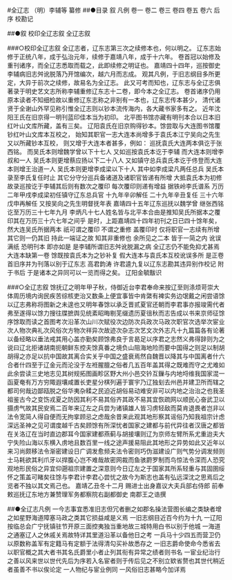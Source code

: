 #全辽志
（明）李辅等 纂修
##●目录
叙
凡例
卷一
卷二
卷三
卷四
卷五
卷六
后序
校勘记

##●叙
校印全辽志叙
全辽志叙

###○校印全辽志叙
全辽志者，辽东志第三次之续修本也，何以明之。
辽东志始修于正统八年，成于弘治元年，续修于嘉靖八年，成于十六年。
卷首冠以始修及重刊诸序，而全辽志悉取而载之，此即续修之明证也。
嘉靖四十四年，巡按御史李辅病旧志舛讹脱落乃开馆编次，越六月而志成。
观其凡例，于旧志纲目多所更定，大异于前次之续修，故易名为全辽志。
此又可考而知也，辽东志与全辽志俱著录于明史艺文志所称李辅重修辽东志十二卷，即今本之全辽志。
卷首诸序仍用原本读者不知细检故以重修辽东志称之非别有一本也，辽东志传本甚少，
清代诸贤于全谢山外罕见称引惟全辽志则以钞本流传海内，各大藏书家多有之。
近年沈阳王氏在旧京得一明刊蓝印佳本当为初印。
北平图书馆亦藏有明刊本合以日本旧红叶山文库所藏，盖有三矣。
辽阳袁氏在旧京购得钞本。馀尝取与大连图书馆覆钞红叶山文库本互校之，
始知其职官一志大连本尚增多于袁氏本江宁吴向之先生又以所藏钞本互校，
则又增于大连本者甚多，例如：
巡抚袁氏大连两本俱讫于张西铭。
而吴氏本则增魏学曾以下十七人
又如巡按袁氏本讫于李辅
而大连本则增李叔和一人
吴氏本则更增蔡应扬以下二十八人
又如镇守总兵袁氏本讫于佟登而大连本则增王治道一人
吴氏本则更增李成梁以下十人
其中如李成梁凡两任总兵
吴氏本录至李氏复任时止
其它分守分巡兵备诸道及诸职官皆递有所增
大抵袁氏本为初修
故录巡按讫于李辅其后则有数次之覆印
每次覆印则递有增益
据铁岭李氏谱系
万历二年甲戌李成梁初任镇守辽东总兵官
十九年辛卯解任
二十九年辛丑复任
三十六年戊申再解任
又按吴向之先生明督抚年表
嘉靖四十五年辽东巡抚以魏学曾
继张西铭讫至万历三十七年九月
李炳凡十七人姓名皆与北平本合由是推知吴氏所据本之覆印其在万历三十六七年之间乎
是时，上距嘉靖四十四年初刊之日已四十馀年矣，然大连吴氏所据两本
祇可谓之覆印
不谓之重修
盖覆印时
仅将职官一志续有所增
其它则一仍其旧
持此一端证之故
知其非重修也
余所见之二本
皆于一简之内
讹误满纸
恐明刊本
即亦如是
是李辅所谓旧志舛讹脱漏之病
全辽志仍不能免抑尤甚焉
大连本缺第一卷
馀既按袁氏本为之钞补复
假大连本与袁氏本互校讹误多所
是正卷首旧序并为刊落以别于辽东志
高君韵涛
许君逵九复以辽东志勘其违异别作校记
附于书后
于是诸本之异同可以一览而得之矣。
辽阳金毓黻识

###○全辽志叙
馀抚辽之明年甲子秋，侍御近台李君奉命来按辽至则涤烦苛崇大体周历境内询民疾苦综核吏治又数条上便宜事皆中肯綮有裨实务边氓戴之闲尝语馀以辽志弗称将图新之未遑也又明年春馀以承乏晋贰夏官还朝而李君事亦报竣需代者弗至遂得以馀力搜往牒摭舆见统紊昭晦剔芜缀遗历夏徂秋而志告成以书来京师征馀序馀取而读之首图考次沿革次山川次赋役次边防次兵政次马政次职官次选举次宦业次人物次典礼次风俗次方物次祥异次故迹次杂志次艺文次外志凡十九篇篇各有论著以备经略以垂法戒其用心盖亦勤矣顾馀弗良于言曷足以序君之志然义弗得辞则为之说曰辽北拒诸胡南扼朝鲜东控夫馀真番之境负山阻海地险而要中国得之则足以制胡胡得之亦足以抗中国故其离合实关乎中国之盛衰焉然自魏晋以降其与中国离者什六合者什四至于辽金元而沦没于左袵腥膻之俗者几五百年盖其得之既难而守之尤难如此余尝读三史地志见其树规拓图画畛区野大州小邑交钤互鏁与内地埒维我国家混一函夏奄有万方穷陬遐壤咸置长吏星分棋列遍于寰宇乃辽独刬去州邑并建卫所而辖之都司何哉边鄙瓯脱之俗华夷杂糅之民迫近胡俗易动难安非可以内地之治治之也我圣祖鉴古今之变饬戎夏之防因其利不易其俗齐其政不易其宜恢疏网以顺民心奋武卫以摄虏气故其民安焉二百年来辽左之兵尝为诸镇雄人皆习虏轻敌而莫肯退畏者岂非以法令宽简人得自便而无拘挛顾忌之虑哉余昔来此观其地形察其谣俗乃知我祖宗计虑深远圣神之见可谓度越千古矣顾馀有所深忧者国家之建都与前代异往者汉唐之都皆在关洛辽在当时直边郡耳今国家建都燕蓟与胡接壤则辽为京师左臂所系尤重迨夫大宁失险山海以东横入虏地且数百里一线之途声援易阻此其地形之异势如此又近年以来习尚颇移法令渐密建设日广调发愈频夫法令密则巧伪滋建设广则气势分调发频则士马耗欲其利爪牙以捍腹心岂不难哉故密网裁而鱼骇罻罗制而鸟惊法令深而人恐究观地形民俗之异宜仰遡祖宗建置之深意则今日辽左之于国家其所系轻重与其固圉绥怀之策盖可睹矣往馀与李君计李君心尝忧之故今为斯志也盖有弘远深沈之思焉后之览者不独以其文焉己也。
嘉靖乙丑冬十二月
赐进士出身嘉议大夫兵部右侍郎
前奉敕巡抚辽东地方兼赞理军务都察院右副都御史
南郡王之诰撰

##●全辽志凡例
一今志事宜悉准旧志但冗者删之如郡名操法营图长编之类缺者增之如星野海道障塞马政之类其它损益咸是义焉
一旧志纲目近百今约为十九
一辽阳按临总会广宁抚镇驻节开原三面控夷独当重地故三城特用白书以别于他城
一海道之通塞辽人之休戚关焉故特详其里道沿革以备他日之考
一兵马十少四五而营卫仍以原数称盖军有定籍马有定额于法得清勾买补故悉存之
一旧志爵命使命今悉省去以职官概之其大者书其名氏爵里小者止列其衔有异常之绩者则书名
一宦业纪治行之善以风来世以世代先后为序若入名宦者则于传后见之不别立欵省赘也其世代稍近者虽善不书以俟论定
一人物纪与宦业例同
一风俗旧志甚略今加详焉
